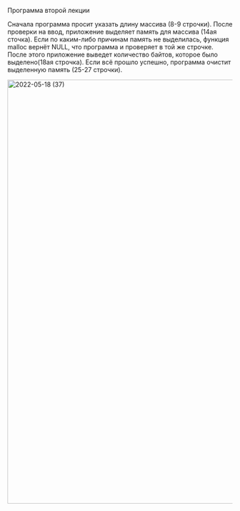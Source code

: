 Программа второй лекции

Сначала программа просит указать длину массива (8-9 строчки). После проверки на ввод, приложение выделяет память для массива (14ая сточка). Если по каким-либо причинам память не выделилась, функция malloc вернёт NULL, что программа и проверяет в той же строчке. После этого приложение выведет количество байтов, которое было выделено(18ая строчка). Если всё прошло успешно, программа очистит выделенную память (25-27 строчки).

<img width="949" alt="2022-05-18 (37)" src="https://user-images.githubusercontent.com/71775915/169094889-b54c486c-121d-48fd-baa9-c3fa3e034292.png">

